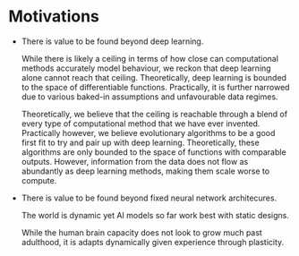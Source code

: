 # Motivations

- There is value to be found beyond deep learning.

    While there is likely a ceiling in terms of how close can computational methods accurately model behaviour, we reckon that deep learning alone cannot reach that ceiling. Theoretically, deep learning is bounded to the space of differentiable functions. Practically, it is further narrowed due to various baked-in assumptions and unfavourable data regimes.

    Theoretically, we believe that the ceiling is reachable through a blend of every type of computational method that we have ever invented. Practically however, we believe evolutionary algorithms to be a good first fit to try and pair up with deep learning. Theoretically, these algorithms are only bounded to the space of functions with comparable outputs. However, information from the data does not flow as abundantly as deep learning methods, making them scale worse to compute.

- There is value to be found beyond fixed neural network architecures.

    The world is dynamic yet AI models so far work best with static designs.

    While the human brain capacity does not look to grow much past adulthood, it is adapts dynamically given experience through plasticity.